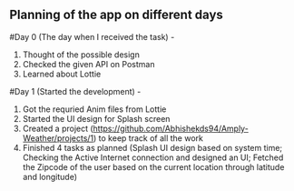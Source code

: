 ## Planning of the app on different days

#Day 0 (The day when I received the task) -
1. Thought of the possible design
2. Checked the given API on Postman
3. Learned about Lottie

#Day 1 (Started the development) - 
1. Got the requried Anim files from Lottie
2. Started the UI design for Splash screen
3. Created a project (https://github.com/Abhishekds94/Amply-Weather/projects/1) to keep track of all the work
4. Finished 4 tasks as planned (Splash UI design based on system time; Checking the Active Internet connection and designed an UI; Fetched the Zipcode of the user based on the current location through latitude and longitude)
